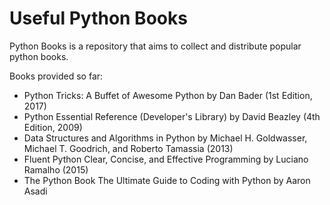 # Useful Python Books
Python Books is a repository that aims to collect and distribute popular python books.

Books provided so far:

- Python Tricks: A Buffet of Awesome Python by Dan Bader (1st Edition, 2017)
- Python Essential Reference (Developer's Library) by David Beazley (4th Edition, 2009)
- Data Structures and Algorithms in Python by Michael H. Goldwasser, Michael T. Goodrich, and Roberto Tamassia (2013)
- Fluent Python Clear, Concise, and Effective Programming by Luciano Ramalho (2015)
- The Python Book The Ultimate Guide to Coding with Python by Aaron Asadi
